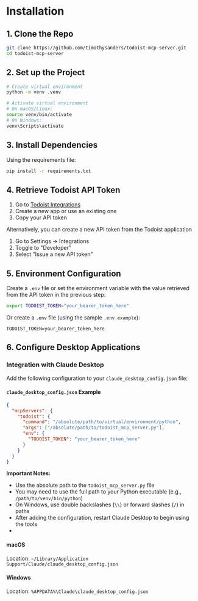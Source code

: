 # Installation

## 1. Clone the Repo
```bash
git clone https://github.com/timothysanders/todoist-mcp-server.git
cd todoist-mcp-server
```

## 2. Set up the Project
```bash
# Create virtual environment
python -m venv .venv

# Activate virtual environment
# On macOS/Linux:
source venv/bin/activate
# On Windows:
venv\Scripts\activate
```

## 3. Install Dependencies
Using the requirements file:
```bash
pip install -r requirements.txt
```

## 4. Retrieve Todoist API Token
1. Go to [Todoist Integrations](https://app.todoist.com/app/settings/integrations/developer)
2. Create a new app or use an existing one
3. Copy your API token

Alternatively, you can create a new API token from the Todoist application
1. Go to Settings -> Integrations
2. Toggle to "Developer"
3. Select "Issue a new API token"

## 5. Environment Configuration
Create a `.env` file or set the environment variable with the value retrieved from the API token in the previous step:
```bash
export TODOIST_TOKEN="your_bearer_token_here"
```

Or create a `.env` file (using the sample `.env.example`):
```env
TODOIST_TOKEN=your_bearer_token_here
```

## 6. Configure Desktop Applications
### Integration with Claude Desktop
Add the following configuration to your `claude_desktop_config.json` file:

#### `claude_desktop_config.json` Example
```json
{
  "mcpServers": {
    "todoist": {
      "command": "/absolute/path/to/virtual/environment/python",
      "args": ["/absolute/path/to/todoist_mcp_server.py"],
      "env": {
        "TODOIST_TOKEN": "your_bearer_token_here"
      }
    }
  }
}
```
**Important Notes:**
- Use the absolute path to the `todoist_mcp_server.py` file
- You may need to use the full path to your Python executable (e.g., `/path/to/venv/bin/python`)
- On Windows, use double backslashes (`\\`) or forward slashes (`/`) in paths
- After adding the configuration, restart Claude Desktop to begin using the tools
- 
#### macOS
Location: `~/Library/Application Support/Claude/claude_desktop_config.json`

#### Windows  
Location: `%APPDATA%\Claude\claude_desktop_config.json`

